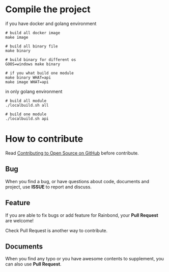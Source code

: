 # Compile the project

if you have docker and golang environment

```
# build all docker image
make image

# build all binary file
make binary

# build binary for different os
GOOS=windows make binary

# if you what build one module
make binary WHAT=api
make image WHAT=api
```

in only golang environment

```
# build all module
./localbuild.sh all

# build one module
./localbuild.sh api
```

# How to contribute

Read [Contributing to Open Source on GitHub](https://guides.github.com/activities/contributing-to-open-source/) before contribute.

## Bug

When you find a bug, or have questions about code, documents and project, use **ISSUE** to report and discuss.

## Feature

If you are able to fix bugs or add feature for Rainbond, your **Pull Request** are welcome!

Check Pull Request is another way to contribute.

## Documents

When you find any typo or you have awesome contents to supplement, you can also use **Pull Request**.
